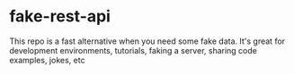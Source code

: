 # fake-rest-api
This repo is a fast alternative  when you need some fake data.  It's great for development environments, tutorials, faking a server, sharing code examples, jokes, etc 
